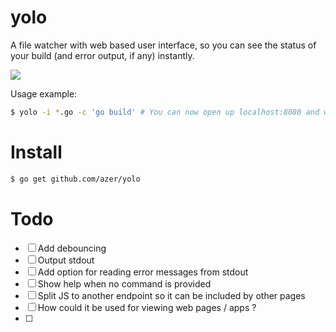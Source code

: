 # yolo

A file watcher with web based user interface, so you can see the status of your build (and error output, if any) instantly.

![](https://cldup.com/G0VmmMWMnz.gif)

Usage example:

```bash
$ yolo -i *.go -c 'go build' # You can now open up localhost:8080 and watch the build progress.
```

# Install

```bash
$ go get github.com/azer/yolo
```

# Todo

- [ ] Add debouncing
- [ ] Output stdout
- [ ] Add option for reading error messages from stdout
- [ ] Show help when no command is provided
- [ ] Split JS to another endpoint so it can be included by other pages
- [ ] How could it be used for viewing web pages / apps ? 
- [ ] 

